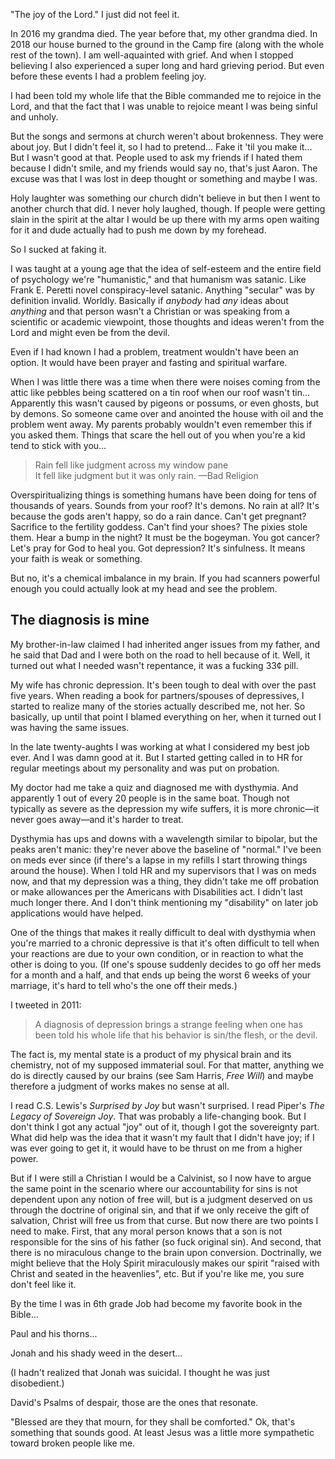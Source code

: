 "The joy of the Lord." I just did not feel it.

In 2016 my grandma died. The year before that, my other grandma died. In 2018 our house burned to the ground in the Camp fire (along with the whole rest of the town). I am well-aquainted with grief. And when I stopped believing I also experienced a super long and hard grieving period. But even before these events I had a problem feeling joy.

I had been told my whole life that the Bible commanded me to rejoice in the Lord, and that the fact that I was unable to rejoice meant I was being sinful and unholy.

But the songs and sermons at church weren't about brokenness. They were about joy. But I didn't feel it, so I had to pretend... Fake it 'til you make it... But I wasn't good at that. People used to ask my friends if I hated them because I didn't smile, and my friends would say no, that's just Aaron. The excuse was that I was lost in deep thought or something and maybe I was.

Holy laughter was something our church didn't believe in but then I went to another church that did. I never holy laughed, though. If people were getting slain in the spirit at the altar I would be up there with my arms open waiting for it and dude actually had to push me down by my forehead.

So I sucked at faking it.

I was taught at a young age that the idea of self-esteem and the entire field of psychology we're "humanistic," and that humanism was satanic. Like Frank E. Peretti novel conspiracy-level satanic. Anything "secular" was by definition invalid. Worldly. Basically if _anybody_ had _any_ ideas about _anything_ and that person wasn't a Christian or was speaking from a scientific or academic viewpoint, those thoughts and ideas weren't from the Lord and might even be from the devil.

Even if I had known I had a problem, treatment wouldn't have been an option. It would have been prayer and fasting and spiritual warfare.

When I was little there was a time when there were noises coming from the attic like pebbles being scattered on a tin roof when our roof wasn't tin... Apparently this wasn't caused by pigeons or possums, or even ghosts, but by demons. So someone came over and anointed the house with oil and the problem went away. My parents probably wouldn't even remember this if you asked them. Things that scare the hell out of you when you're a kid tend to stick with you...

> Rain fell like judgment across my window pane  
It fell like judgment but it was only rain. —Bad Religion

Overspiritualizing things is something humans have been doing for tens of thousands of years. Sounds from your roof? It's demons. No rain at all? It's because the gods aren't happy, so do a rain dance. Can't get pregnant? Sacrifice to the fertility goddess. Can't find your shoes? The pixies stole them. Hear a bump in the night? It must be the bogeyman. You got cancer? Let's pray for God to heal you. Got depression? It's sinfulness. It means your faith is weak or something.

But no, it's a chemical imbalance in my brain. If you had scanners powerful enough you could actually look at my head and see the problem.

## The diagnosis is mine

My brother-in-law claimed I had inherited anger issues from my father, and he said that Dad and I were both on the road to hell because of it. Well, it turned out what I needed wasn't repentance, it was a fucking 33¢ pill.

My wife has chronic depression. It's been tough to deal with over the past five years. When reading a book for partners/spouses of depressives, I started to realize many of the stories actually described me, not her. So basically, up until that point I blamed everything on her, when it turned out I was having the same issues.  

In the late twenty-aughts I was working at what I considered my best job ever. And I was damn good at it. But I started getting called in to HR for regular meetings about my personality and was put on probation.
 
My doctor had me take a quiz and diagnosed me with dysthymia. And apparently 1 out of every 20 people is in the same boat. Though not typically as severe as the depression my wife suffers, it is more chronic—it never goes away—and it's harder to treat. 

Dysthymia has ups and downs with a wavelength similar to bipolar, but the peaks aren't manic: they're never above the baseline of "normal." I've been on meds ever since (if there's a lapse in my refills I start throwing things around the house). When I told HR and my supervisors that I was on meds now, and that my depression was a thing, they didn't take me off probation or make allowances per the Americans with Disabilities act. I didn't last much longer there. And I don't think mentioning my "disability" on later job applications would have helped.

One of the things that makes it really difficult to deal with dysthymia when you're married to a chronic depressive is that it's often difficult to tell when your reactions are due to your own condition, or in reaction to what the other is doing to you. (If one's spouse suddenly decides to go off her meds for a month and a half, and that ends up being the worst 6 weeks of your marriage, it's hard to tell who's the one off their meds.)

I tweeted in 2011:

> A diagnosis of depression brings a strange feeling when one has been told his whole life that his behavior is sin/the flesh, or the devil.

The fact is, my mental state is a product of my physical brain and its chemistry, not of my supposed immaterial soul. For that matter, anything we do is directly caused by our brains (see Sam Harris, _Free Will_) and maybe therefore a judgment of works makes no sense at all.

I read C.S. Lewis's _Surprised by Joy_ but wasn't surprised. I read Piper's _The Legacy of Sovereign Joy_. That was probably a life-changing book. But I don't think I got any actual "joy" out of it, though I got the sovereignty part. What did help was the idea that it wasn't my fault that I didn't have joy; if I was ever going to get it, it would have to be thrust on me from a higher power.

But if I were still a Christian I would be a Calvinist, so I now have to argue the same point in the scenario where our accountability for sins is not dependent upon any notion of free will, but is a judgment deserved on us through the doctrine of original sin, and that if we only receive the gift of salvation, Christ will free us from that curse. But now there are two points I need to make. First, that any moral person knows that a son is not responsible for the sins of his father (so fuck original sin). And second, that there is no miraculous change to the brain upon conversion. Doctrinally, we might believe that the Holy Spirit miraculously makes our spirit "raised with Christ and seated in the heavenlies", etc. But if you're like me, you sure don't feel like it.

By the time I was in 6th grade Job had become my favorite book in the Bible...

Paul and his thorns...

Jonah and his shady weed in the desert...

(I hadn't realized that Jonah was suicidal. I thought he was just disobedient.)

David's Psalms of despair, those are the ones that resonate.

"Blessed are they that mourn, for they shall be comforted." Ok, that's something that sounds good. At least Jesus was a little more sympathetic toward broken people like me.